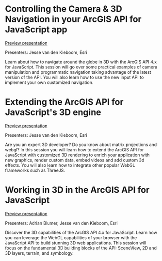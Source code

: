 # Controlling the Camera & 3D Navigation in your ArcGIS API for JavaScript app

[Preview presentation](https://jkieboom.github.io/devsummit-palm-springs-2017/controlling-camera-3d-navigation/)

Presenters: Jesse van den Kieboom, Esri

Learn about how to navigate around the globe in 3D with the ArcGIS API 4.x for JavaScript. This session will go over some practical examples of camera manipulation and programmatic navigation taking advantage of the latest version of the API. You will also learn how to use the new input API to implement your own customized navigation.

# Extending the ArcGIS API for JavaScript's 3D engine

[Preview presentation](https://jkieboom.github.io/devsummit-palm-springs-2017/extending-3d-engine/)

Presenters: Jesse van den Kieboom, Esri

Are you an expert 3D developer? Do you know about matrix projections and webgl? In this session you will learn how to extend the ArcGIS API for JavaScript with customized 3D rendering to enrich your application with new graphics, render custom data, embed videos and add custom 3d effects. You will also learn how to integrate other popular WebGL frameworks such as ThreeJS.

# Working in 3D in the ArcGIS API for JavaScript

[Preview presentation](https://jkieboom.github.io/devsummit-palm-springs-2017/working-in-3d/)

Presenters: Adrian Blumer, Jesse van den Kieboom, Esri

Discover the 3D capabilities of the ArcGIS API 4.x for JavaScript. Learn how you can leverage the WebGL capabilities of your browser with the JavaScript API to build stunning 3D web applications. This session will focus on the fundamental 3D building blocks of the API: SceneView, 2D and 3D layers, terrain, and symbology.
